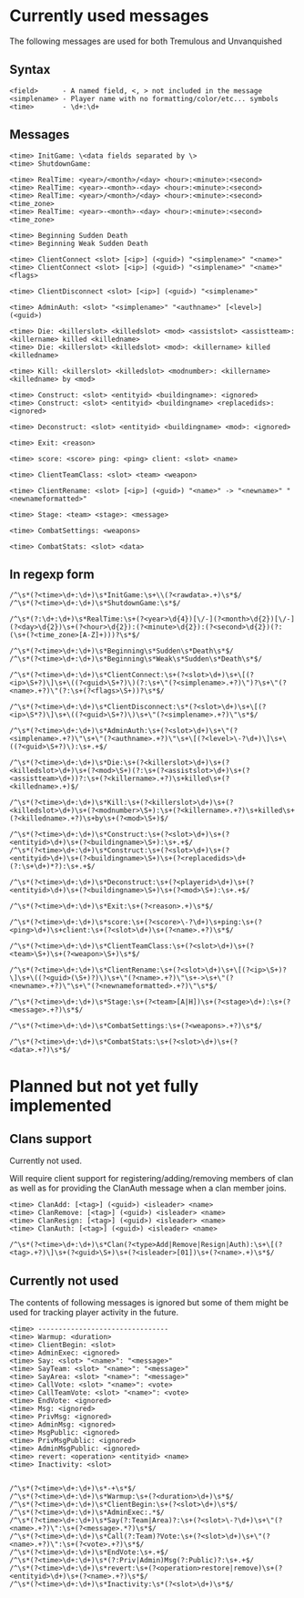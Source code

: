 # Currently used messages

The following messages are used for both Tremulous and Unvanquished


## Syntax

	<field>      - A named field, <, > not included in the message
	<simplename> - Player name with no formatting/color/etc... symbols
	<time>       - \d+:\d+


## Messages

	<time> InitGame: \<data fields separated by \>
	<time> ShutdownGame:

	<time> RealTime: <year>/<month>/<day> <hour>:<minute>:<second>
	<time> RealTime: <year>-<month>-<day> <hour>:<minute>:<second>
	<time> RealTime: <year>/<month>/<day> <hour>:<minute>:<second> <time_zone>
	<time> RealTime: <year>-<month>-<day> <hour>:<minute>:<second> <time_zone>

	<time> Beginning Sudden Death
	<time> Beginning Weak Sudden Death

	<time> ClientConnect <slot> [<ip>] (<guid>) "<simplename>" "<name>"
	<time> ClientConnect <slot> [<ip>] (<guid>) "<simplename>" "<name>" <flags>

	<time> ClientDisconnect <slot> [<ip>] (<guid>) "<simplename>"

	<time> AdminAuth: <slot> "<simplename>" "<authname>" [<level>] (<guid>)

	<time> Die: <killerslot> <killedslot> <mod> <assistslot> <assistteam>: <killername> killed <killedname>
	<time> Die: <killerslot> <killedslot> <mod>: <killername> killed <killedname>

	<time> Kill: <killerslot> <killedslot> <modnumber>: <killername> <killedname> by <mod>

	<time> Construct: <slot> <entityid> <buildingname>: <ignored>
	<time> Construct: <slot> <entityid> <buildingname> <replacedids>: <ignored>

	<time> Deconstruct: <slot> <entityid> <buildingname> <mod>: <ignored>

	<time> Exit: <reason>

	<time> score: <score> ping: <ping> client: <slot> <name>

	<time> ClientTeamClass: <slot> <team> <weapon>

	<time> ClientRename: <slot> [<ip>] (<guid>) "<name>" -> "<newname>" "<newnameformatted>"

	<time> Stage: <team> <stage>: <message>

	<time> CombatSettings: <weapons>

	<time> CombatStats: <slot> <data>
	
	
## In regexp form

	/^\s*(?<time>\d+:\d+)\s*InitGame:\s+\\(?<rawdata>.+)\s*$/
	/^\s*(?<time>\d+:\d+)\s*ShutdownGame:\s*$/

	/^\s*(?:\d+:\d+)\s*RealTime:\s+(?<year>\d{4})[\/-](?<month>\d{2})[\/-](?<day>\d{2})\s+(?<hour>\d{2}):(?<minute>\d{2}):(?<second>\d{2})(?:(\s+(?<time_zone>[A-Z]+)))?\s*$/

	/^\s*(?<time>\d+:\d+)\s*Beginning\s*Sudden\s*Death\s*$/
	/^\s*(?<time>\d+:\d+)\s*Beginning\s*Weak\s*Sudden\s*Death\s*$/

	/^\s*(?<time>\d+:\d+)\s*ClientConnect:\s+(?<slot>\d+)\s+\[(?<ip>\S+?)\]\s+\((?<guid>\S+?)\)(?:\s+\"(?<simplename>.+?)\")?\s+\"(?<name>.+?)\"(?:\s+(?<flags>\S+))?\s*$/

	/^\s*(?<time>\d+:\d+)\s*ClientDisconnect:\s*(?<slot>\d+)\s+\[(?<ip>\S*?)\]\s+\((?<guid>\S+?)\)\s+\"(?<simplename>.+?)\"\s*$/

	/^\s*(?<time>\d+:\d+)\s*AdminAuth:\s+(?<slot>\d+)\s+\"(?<simplename>.+?)\"\s+\"(?<authname>.+?)\"\s+\[(?<level>\-?\d+)\]\s+\((?<guid>\S+?)\):\s+.+$/

	/^\s*(?<time>\d+:\d+)\s*Die:\s+(?<killerslot>\d+)\s+(?<killedslot>\d+)\s+(?<mod>\S+)(?:\s+(?<assistslot>\d+)\s+(?<assistteam>\d+))?:\s+(?<killername>.+?)\s+killed\s+(?<killedname>.+)$/

	/^\s*(?<time>\d+:\d+)\s*Kill:\s+(?<killerslot>\d+)\s+(?<killedslot>\d+)\s+(?<modnumber>\S+):\s+(?<killername>.+?)\s+killed\s+(?<killedname>.+?)\s+by\s+(?<mod>\S+)$/

	/^\s*(?<time>\d+:\d+)\s*Construct:\s+(?<slot>\d+)\s+(?<entityid>\d+)\s+(?<buildingname>\S+):\s+.+$/
	/^\s*(?<time>\d+:\d+)\s*Construct:\s+(?<slot>\d+)\s+(?<entityid>\d+)\s+(?<buildingname>\S+)\s+(?<replacedids>\d+(?:\s+\d+)*?):\s+.+$/

	/^\s*(?<time>\d+:\d+)\s*Deconstruct:\s+(?<playerid>\d+)\s+(?<entityid>\d+)\s+(?<buildingname>\S+)\s+(?<mod>\S+):\s+.+$/

	/^\s*(?<time>\d+:\d+)\s*Exit:\s+(?<reason>.+)\s*$/

	/^\s*(?<time>\d+:\d+)\s*score:\s+(?<score>\-?\d+)\s+ping:\s+(?<ping>\d+)\s+client:\s+(?<slot>\d+)\s+(?<name>.+?)\s*$/

	/^\s*(?<time>\d+:\d+)\s*ClientTeamClass:\s+(?<slot>\d+)\s+(?<team>\S+)\s+(?<weapon>\S+)\s*$/

	/^\s*(?<time>\d+:\d+)\s*ClientRename:\s+(?<slot>\d+)\s+\[(?<ip>\S+)?\]\s+\((?<guid>(\S+)?)\)\s+\"(?<name>.+?)\"\s+->\s+\"(?<newname>.+?)\"\s+\"(?<newnameformatted>.+?)\"\s*$/

	/^\s*(?<time>\d+:\d+)\s*Stage:\s+(?<team>[A|H])\s+(?<stage>\d+):\s+(?<message>.+?)\s*$/

	/^\s*(?<time>\d+:\d+)\s*CombatSettings:\s+(?<weapons>.+?)\s*$/

	/^\s*(?<time>\d+:\d+)\s*CombatStats:\s+(?<slot>\d+)\s+(?<data>.+?)\s*$/


# Planned but not yet fully implemented

## Clans support

Currently not used.

Will require client support for registering/adding/removing members of clan
as well as for providing the ClanAuth message when a clan member joins.

	<time> ClanAdd: [<tag>] (<guid>) <isleader> <name>
	<time> ClanRemove: [<tag>] (<guid>) <isleader> <name>
	<time> ClanResign: [<tag>] (<guid>) <isleader> <name>
	<time> ClanAuth: [<tag>] (<guid>) <isleader> <name>
				
	/^\s*(?<time>\d+:\d+)\s*Clan(?<type>Add|Remove|Resign|Auth):\s+\[(?<tag>.+?)\]\s+(?<guid>\S+)\s+(?<isleader>[01])\s+(?<name>.+)\s*$/


## Currently not used

The contents of following messages is ignored but some of them might be used for
tracking player activity in the future.

	<time> --------------------------------
	<time> Warmup: <duration>
	<time> ClientBegin: <slot>
	<time> AdminExec: <ignored>
	<time> Say: <slot> "<name>": "<message>"
	<time> SayTeam: <slot> "<name>": "<message>"
	<time> SayArea: <slot> "<name>": "<message>"
	<time> CallVote: <slot> "<name>": <vote>
	<time> CallTeamVote: <slot> "<name>": <vote>
	<time> EndVote: <ignored>
	<time> Msg: <ignored>
	<time> PrivMsg: <ignored>
	<time> AdminMsg: <ignored>
	<time> MsgPublic: <ignored>
	<time> PrivMsgPublic: <ignored>
	<time> AdminMsgPublic: <ignored>
	<time> revert: <operation> <entityid> <name>
	<time> Inactivity: <slot>


	/^\s*(?<time>\d+:\d+)\s*-+\s*$/
	/^\s*(?<time>\d+:\d+)\s*Warmup:\s+(?<duration>\d+)\s*$/
	/^\s*(?<time>\d+:\d+)\s*ClientBegin:\s+(?<slot>\d+)\s*$/
	/^\s*(?<time>\d+:\d+)\s*AdminExec:.*$/
	/^\s*(?<time>\d+:\d+)\s*Say(?:Team|Area)?:\s+(?<slot>\-?\d+)\s+\"(?<name>.+?)\":\s+(?<message>.*?)\s*$/
	/^\s*(?<time>\d+:\d+)\s*Call(?:Team)?Vote:\s+(?<slot>\d+)\s+\"(?<name>.+?)\":\s+(?<vote>.+?)\s*$/
	/^\s*(?<time>\d+:\d+)\s*EndVote:\s+.+$/
	/^\s*(?<time>\d+:\d+)\s*(?:Priv|Admin)Msg(?:Public)?:\s+.+$/
	/^\s*(?<time>\d+:\d+)\s*revert:\s+(?<operation>restore|remove)\s+(?<entityid>\d+)\s+(?<name>.+?)\s*$/
	/^\s*(?<time>\d+:\d+)\s*Inactivity:\s*(?<slot>\d+)\s*$/

